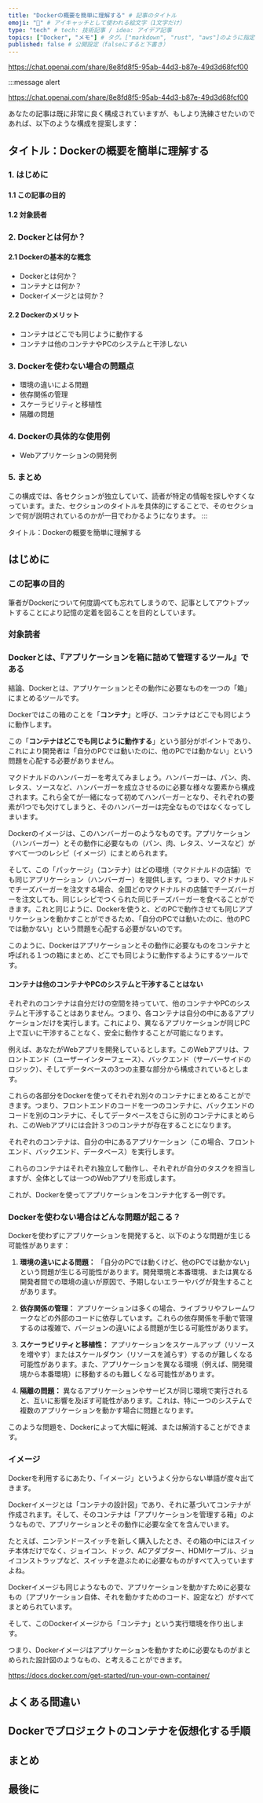 ```yaml
---
title: "Dockerの概要を簡単に理解する" # 記事のタイトル
emoji: "🐋" # アイキャッチとして使われる絵文字（1文字だけ）
type: "tech" # tech: 技術記事 / idea: アイデア記事
topics: ["Docker", "メモ"] # タグ。["markdown", "rust", "aws"]のように指定する
published: false # 公開設定（falseにすると下書き）
---
```


https://chat.openai.com/share/8e8fd8f5-95ab-44d3-b87e-49d3d68fcf00


:::message alert

https://chat.openai.com/share/8e8fd8f5-95ab-44d3-b87e-49d3d68fcf00

あなたの記事は既に非常に良く構成されていますが、もしより洗練させたいのであれば、以下のような構成を提案します：

## タイトル：Dockerの概要を簡単に理解する

### 1. はじめに
#### 1.1 この記事の目的
#### 1.2 対象読者

### 2. Dockerとは何か？
#### 2.1 Dockerの基本的な概念
- Dockerとは何か？
- コンテナとは何か？
- Dockerイメージとは何か？

#### 2.2 Dockerのメリット
- コンテナはどこでも同じように動作する
- コンテナは他のコンテナやPCのシステムと干渉しない

### 3. Dockerを使わない場合の問題点
- 環境の違いによる問題
- 依存関係の管理
- スケーラビリティと移植性
- 隔離の問題

### 4. Dockerの具体的な使用例
- Webアプリケーションの開発例

### 5. まとめ

この構成では、各セクションが独立していて、読者が特定の情報を探しやすくなっています。また、セクションのタイトルを具体的にすることで、そのセクションで何が説明されているのかが一目でわかるようになります。
:::

タイトル：Dockerの概要を簡単に理解する

## はじめに

### この記事の目的
筆者がDockerについて何度調べても忘れてしまうので、記事としてアウトプットすることにより記憶の定着を図ることを目的としています。

### 対象読者

### Dockerとは、『アプリケーションを箱に詰めて管理するツール』である
<!-- 公式ドキュメントより抜粋する -->


結論、Dockerとは、アプリケーションとその動作に必要なものを一つの「箱」にまとめるツールです。

Dockerではこの箱のことを「**コンテナ**」と呼び、コンテナはどこでも同じように動作します。

この「**コンテナはどこでも同じように動作する**」という部分がポイントであり、これにより開発者は「自分のPCでは動いたのに、他のPCでは動かない」という問題を心配する必要がありません。

マクドナルドのハンバーガーを考えてみましょう。ハンバーガーは、パン、肉、レタス、ソースなど、ハンバーガーを成立させるのに必要な様々な要素から構成されます。これら全てが一緒になって初めてハンバーガーとなり、それぞれの要素が1つでも欠けてしまうと、そのハンバーガーは完全なものではなくなってしまいます。

Dockerのイメージは、このハンバーガーのようなものです。アプリケーション（ハンバーガー）とその動作に必要なもの（パン、肉、レタス、ソースなど）がすべて一つのレシピ（イメージ）にまとめられます。

そして、この「パッケージ」（コンテナ）はどの環境（マクドナルドの店舗）でも同じアプリケーション（ハンバーガー）を提供します。つまり、マクドナルドでチーズバーガーを注文する場合、全国どのマクドナルドの店舗でチーズバーガーを注文しても、同じレシピでつくられた同じチーズバーガーを食べることができます。これと同じように、Dockerを使うと、どのPCで動作させても同じアプリケーションを動かすことができるため、「自分のPCでは動いたのに、他のPCでは動かない」という問題を心配する必要がないのです。

このように、Dockerはアプリケーションとその動作に必要なものをコンテナと呼ばれる１つの箱にまとめ、どこでも同じように動作するようにするツールです。

#### コンテナは他のコンテナやPCのシステムと干渉することはない

それぞれのコンテナは自分だけの空間を持っていて、他のコンテナやPCのシステムと干渉することはありません。つまり、各コンテナは自分の中にあるアプリケーションだけを実行します。これにより、異なるアプリケーションが同じPC上で互いに干渉することなく、安全に動作することが可能になります。

例えば、あなたがWebアプリを開発しているとします。このWebアプリは、フロントエンド（ユーザーインターフェース）、バックエンド（サーバーサイドのロジック）、そしてデータベースの3つの主要な部分から構成されているとします。

これらの各部分をDockerを使ってそれぞれ別々のコンテナにまとめることができます。つまり、フロントエンドのコードを一つのコンテナに、バックエンドのコードを別のコンテナに、そしてデータベースをさらに別のコンテナにまとめられ、このWebアプリには合計３つのコンテナが存在することになります。

それぞれのコンテナは、自分の中にあるアプリケーション（この場合、フロントエンド、バックエンド、データベース）を実行します。

これらのコンテナはそれぞれ独立して動作し、それぞれが自分のタスクを担当しますが、全体としては一つのWebアプリを形成します。

これが、Dockerを使ってアプリケーションをコンテナ化する一例です。


### Dockerを使わない場合はどんな問題が起こる？

Dockerを使わずにアプリケーションを開発すると、以下のような問題が生じる可能性があります：

1. **環境の違いによる問題：** 「自分のPCでは動くけど、他のPCでは動かない」という問題が生じる可能性があります。開発環境と本番環境、または異なる開発者間での環境の違いが原因で、予期しないエラーやバグが発生することがあります。

2. **依存関係の管理：** アプリケーションは多くの場合、ライブラリやフレームワークなどの外部のコードに依存しています。これらの依存関係を手動で管理するのは複雑で、バージョンの違いによる問題が生じる可能性があります。

3. **スケーラビリティと移植性：** アプリケーションをスケールアップ（リソースを増やす）またはスケールダウン（リソースを減らす）するのが難しくなる可能性があります。また、アプリケーションを異なる環境（例えば、開発環境から本番環境）に移動するのも難しくなる可能性があります。

4. **隔離の問題：** 異なるアプリケーションやサービスが同じ環境で実行されると、互いに影響を及ぼす可能性があります。これは、特に一つのシステムで複数のアプリケーションを動かす場合に問題となります。

このような問題を、Dockerによって大幅に軽減、または解消することができます。

### イメージ

Dockerを利用するにあたり、「イメージ」というよく分からない単語が度々出てきます。

Dockerイメージとは「コンテナの設計図」であり、それに基づいてコンテナが作成されます。そして、そのコンテナは「アプリケーションを管理する箱」のようなもので、アプリケーションとその動作に必要な全てを含んでいます。

たとえば、ニンテンドースイッチを新しく購入したとき、その箱の中にはスイッチ本体だけでなく、ジョイコン、ドック、ACアダプター、HDMIケーブル、ジョイコンストラップなど、スイッチを遊ぶために必要なものがすべて入っていますよね。

Dockerイメージも同じようなもので、アプリケーションを動かすために必要なもの（アプリケーション自体、それを動かすためのコード、設定など）がすべてまとめられています。

そして、このDockerイメージから「コンテナ」という実行環境を作り出します。

つまり、Dockerイメージはアプリケーションを動かすために必要なものがまとめられた設計図のようなもの、と考えることができます。

https://docs.docker.com/get-started/run-your-own-container/


## よくある間違い

## Dockerでプロジェクトのコンテナを仮想化する手順

## まとめ

## 最後に
